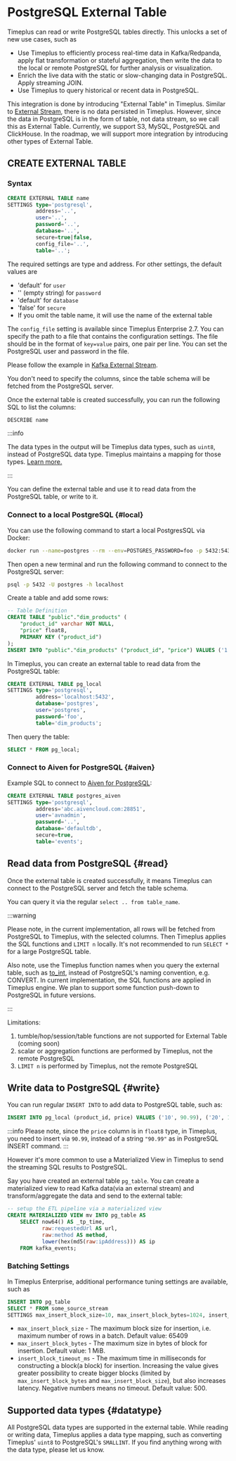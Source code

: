# PostgreSQL External Table

Timeplus can read or write PostgreSQL tables directly. This unlocks a set of new use cases, such as

- Use Timeplus to efficiently process real-time data in Kafka/Redpanda, apply flat transformation or stateful aggregation, then write the data to the local or remote PostgreSQL for further analysis or visualization.
- Enrich the live data with the static or slow-changing data in PostgreSQL. Apply streaming JOIN.
- Use Timeplus to query historical or recent data in PostgreSQL.

This integration is done by introducing "External Table" in Timeplus. Similar to [External Stream](/external-stream), there is no data persisted in Timeplus. However, since the data in PostgreSQL is in the form of table, not data stream, so we call this as External Table. Currently, we support S3, MySQL, PostgreSQL and ClickHouse. In the roadmap, we will support more integration by introducing other types of External Table.

## CREATE EXTERNAL TABLE

### Syntax

```sql
CREATE EXTERNAL TABLE name
SETTINGS type='postgresql',
         address='..',
         user='..',
         password='..',
         database='..',
         secure=true|false,
         config_file='..',
         table='..';
```

The required settings are type and address. For other settings, the default values are

- 'default' for `user`
- '' (empty string) for `password`
- 'default' for `database`
- 'false' for `secure`
- If you omit the table name, it will use the name of the external table

The `config_file` setting is available since Timeplus Enterprise 2.7. You can specify the path to a file that contains the configuration settings. The file should be in the format of `key=value` pairs, one pair per line. You can set the PostgreSQL user and password in the file.

Please follow the example in [Kafka External Stream](/proton-kafka#config_file).

You don't need to specify the columns, since the table schema will be fetched from the PostgreSQL server.

Once the external table is created successfully, you can run the following SQL to list the columns:

```sql
DESCRIBE name
```

:::info

The data types in the output will be Timeplus data types, such as `uint8`, instead of PostgreSQL data type. Timeplus maintains a mapping for those types. [Learn more.](#datatype)

:::

You can define the external table and use it to read data from the PostgreSQL table, or write to it.

### Connect to a local PostgreSQL {#local}

You can use the following command to start a local PostgresSQL via Docker:
```bash
docker run --name=postgres --rm --env=POSTGRES_PASSWORD=foo -p 5432:5432 postgres:latest -c log_statement=all
```

Then open a new terminal and run the following command to connect to the PostgreSQL server:
```bash
psql -p 5432 -U postgres -h localhost
```
Create a table and add some rows:
```sql
-- Table Definition
CREATE TABLE "public"."dim_products" (
    "product_id" varchar NOT NULL,
    "price" float8,
    PRIMARY KEY ("product_id")
);
INSERT INTO "public"."dim_products" ("product_id", "price") VALUES ('1', '10.99'), ('2', '19.99'), ('3', '29.99');
```

In Timeplus, you can create an external table to read data from the PostgreSQL table:
```sql
CREATE EXTERNAL TABLE pg_local
SETTINGS type='postgresql',
         address='localhost:5432',
         database='postgres',
         user='postgres',
         password='foo',
         table='dim_products';
```
Then query the table:
```sql
SELECT * FROM pg_local;
```

### Connect to Aiven for PostgreSQL {#aiven}

Example SQL to connect to [Aiven for PostgreSQL](https://aiven.io/docs/products/postgresql/get-started):

```sql
CREATE EXTERNAL TABLE postgres_aiven
SETTINGS type='postgresql',
         address='abc.aivencloud.com:28851',
         user='avnadmin',
         password='..',
         database='defaultdb',
         secure=true,
         table='events';
```

## Read data from PostgreSQL {#read}

Once the external table is created successfully, it means Timeplus can connect to the PostgreSQL server and fetch the table schema.

You can query it via the regular `select .. from table_name`.

:::warning

Please note, in the current implementation, all rows will be fetched from PostgreSQL to Timeplus, with the selected columns. Then Timeplus applies the SQL functions and `LIMIT n` locally. It's not recommended to run `SELECT *` for a large PostgreSQL table.

Also note, use the Timeplus function names when you query the external table, such as [to_int](/functions_for_type#to_int), instead of PostgreSQL's naming convention, e.g. CONVERT. In current implementation, the SQL functions are applied in Timeplus engine. We plan to support some function push-down to PostgreSQL in future versions.

:::

Limitations:

1. tumble/hop/session/table functions are not supported for External Table (coming soon)
2. scalar or aggregation functions are performed by Timeplus, not the remote PostgreSQL
3. `LIMIT n` is performed by Timeplus, not the remote PostgreSQL

## Write data to PostgreSQL {#write}

You can run regular `INSERT INTO` to add data to PostgreSQL table, such as:

```sql
INSERT INTO pg_local (product_id, price) VALUES ('10', 90.99), ('20', 199.99);
```
:::info
Please note, since the `price` column is in `float8` type, in Timeplus, you need to insert via `90.99`, instead of a string `"90.99"` as in PostgreSQL INSERT command.
:::

However it's more common to use a Materialized View in Timeplus to send the streaming SQL results to PostgreSQL.

Say you have created an external table `pg_table`. You can create a materialized view to read Kafka data(via an external stream) and transform/aggregate the data and send to the external table:

```sql
-- setup the ETL pipeline via a materialized view
CREATE MATERIALIZED VIEW mv INTO pg_table AS
    SELECT now64() AS _tp_time,
           raw:requestedUrl AS url,
           raw:method AS method,
           lower(hex(md5(raw:ipAddress))) AS ip
    FROM kafka_events;
```

### Batching Settings
In Timeplus Enterprise, additional performance tuning settings are available, such as
```sql
INSERT INTO pg_table
SELECT * FROM some_source_stream
SETTINGS max_insert_block_size=10, max_insert_block_bytes=1024, insert_block_timeout_ms = 100;
```

* `max_insert_block_size` - The maximum block size for insertion, i.e. maximum number of rows in a batch. Default value: 65409
* `max_insert_block_bytes` - The maximum size in bytes of block for insertion. Default value: 1 MiB.
* `insert_block_timeout_ms` - The maximum time in milliseconds for constructing a block(a block) for insertion. Increasing the value gives greater possibility to create bigger blocks (limited by `max_insert_block_bytes` and `max_insert_block_size`), but also increases latency. Negative numbers means no timeout. Default value: 500.

## Supported data types {#datatype}

All PostgreSQL data types are supported in the external table. While reading or writing data, Timeplus applies a data type mapping, such as converting Timeplus' `uint8` to PostgreSQL's `SMALLINT`. If you find anything wrong with the data type, please let us know.
